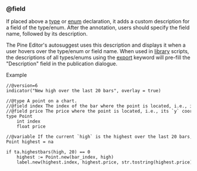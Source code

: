 ### @field

If placed above a [type](#kw_type) or [enum](#kw_enum) declaration, it adds a custom description for a field of the type/enum. After the annotation, users should specify the field name, followed by its description.

The Pine Editor's autosuggest uses this description and displays it when a user hovers over the type/enum or field name. When used in [library](#fun_library) scripts, the descriptions of all types/enums using the [export](#kw_export) keyword will pre-fill the "Description" field in the publication dialogue.

Example

```
//@version=6  
indicator("New high over the last 20 bars", overlay = true)  
  
//@type A point on a chart.  
//@field index The index of the bar where the point is located, i.e., its `x` coordinate.  
//@field price The price where the point is located, i.e., its `y` coordinate.  
type Point  
    int index  
    float price  
  
//@variable If the current `high` is the highest over the last 20 bars, returns a new `Point` instance, `na` otherwise.  
Point highest = na  
  
if ta.highestbars(high, 20) == 0  
    highest := Point.new(bar_index, high)  
    label.new(highest.index, highest.price, str.tostring(highest.price))
```
